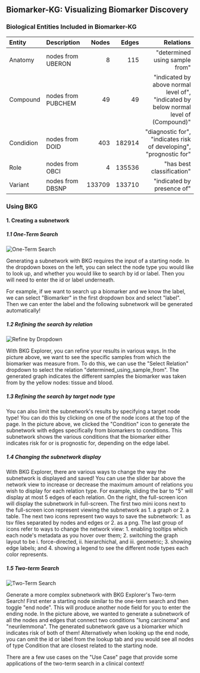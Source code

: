 ## Biomarker-KG: Visualizing Biomarker Discovery




### Biological Entities Included in Biomarker-KG
| Entity      | Description        |     Nodes |     Edges |                                      Relations|
|:----------|:-------------------|----------:|----------:|------------------------------------------------------------------------------------:|
| Anatomy   | nodes from UBERON  |       8 |     115 | "determined using sample from"                                                      |
| Compound  | nodes from PUBCHEM |      49 |      49 | "indicated by above normal level of", "indicated by below normal level of (Compound)" |
| Condidion | nodes from DOID    |     403 |  182914 | "diagnostic for", "indicates risk of developing", "prognostic for"                      |
| Role      | nodes from OBCI    |       4 |  135536 | "has best classification"                                                           |
| Variant   | nodes from DBSNP   |  133709 |  133710 | "indicated by presence of"                                                          |

###
### Using BKG

#### 1. Creating a subnetwork
##### 1.1 One-Term Search
![One-Term Search](https://s3.amazonaws.com/maayan-kg/biomarker-kg/assets/one-term.png)

Generating a subnetwork with BKG requires the input of a starting node. In the dropdown boxes on the left, you can select the node type you would like to look up, and whether you would like to search by id or label. Then you will need to enter the id or label underneath.

For example, if we want to search up a biomarker and we know the label, we can select "Biomarker" in the first dropdown box and select "label". Then we can enter the label and the following subnetwork will be generated automatically! 

##### 1.2 Refining the search by relation
![Refine by Dropdown](https://s3.amazonaws.com/maayan-kg/biomarker-kg/assets/refine_by_dropdown.png)

With BKG Explorer, you can refine your results in various ways. In the picture above, we want to see the specific samples from which the biomarker was measure from. To do this, we can use the "Select Relation" dropdown to select the relation "determined_using_sample_from". The generated graph indicates the different samples the biomarker was taken from by the yellow nodes: tissue and blood.

##### 1.3 Refining the search by target node type


You can also limit the subnetwork's results by specifying a target node type! You can do this by clicking on one of the node icons at the top of the page. In the picture above, we clicked the "Condition" icon to generate the subnetwork with edges specifically from biomarkers to conditions. This subnetwork shows the various conditions that the biomarker either indicates risk for or is prognostic for, depending on the edge label.

##### 1.4 Changing the subnetwork display

With BKG Explorer, there are various ways to change the way the subnetwork is displayed and saved! You can use the slider bar above the network view to increase or decrease the maximum amount of relations you wish to display for each relation type. For example, sliding the bar to "5" will display at most 5 edges of each relation. On the right, the full-screen icon will display the subnetwork in full-screen. The first two mini icons next to the full-screen icon represent viewing the subnetwork as 1. a graph or 2. a table. The next two icons represent two ways to save the subnetwork: 1. as tsv files separated by nodes and edges or 2. as a png. The last group of icons refer to ways to change the network view: 1. enabling tooltips which each node's metadata as you hover over them; 2. switching the graph layout to be i. force-directed, ii. hierarchichal, and iii. geometric; 3. showing edge labels; and 4. showing a legend to see the different node types each color represents.

##### 1.5 Two-term Search
![Two-Term Search](https://s3.amazonaws.com/maayan-kg/biomarker-kg/assets/two_term.png)

Generate a more complex subnetwork with BKG Explorer's Two-term Search! First enter a starting node similar to the one-term search and then toggle "end node". This will produce another node field for you to enter the ending node. In the picture above, we wanted to generate a subnetwork of all the nodes and edges that connect two conditions "lung carcinoma" and "neurilemmona". The generated subnetwork gave us a biomarker which indicates risk of both of them! Alternatively when looking up the end node, you can omit the id or label from the lookup tab and you would see all nodes of type Condition that are closest related to the starting node.

There are a few use cases on the "Use Case" page that provide some applications of the two-term search in a clinical context!